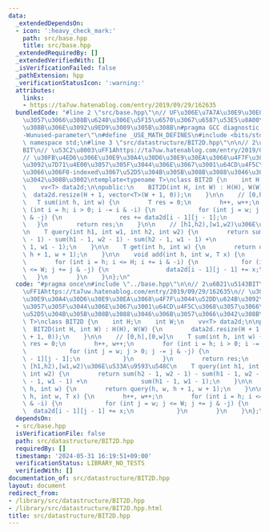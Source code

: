 ```yaml
---
data:
  _extendedDependsOn:
  - icon: ':heavy_check_mark:'
    path: src/base.hpp
    title: src/base.hpp
  _extendedRequiredBy: []
  _extendedVerifiedWith: []
  _isVerificationFailed: false
  _pathExtension: hpp
  _verificationStatusIcon: ':warning:'
  attributes:
    links:
    - https://ta7uw.hatenablog.com/entry/2019/09/29/162635
  bundledCode: "#line 2 \"src/base.hpp\"\n// UF\u306E\u7A7A\u30E9\u30E0\u30C0\u6E21\
    \u3057\u3066\u308B\u6240\u306E\u5F15\u6570\u3067\u6587\u53E5\u8A00\u308F\u308C\
    \u308B\u306E\u3092\u9ED9\u3089\u305B\u308B\n#pragma GCC diagnostic ignored \"\
    -Wunused-parameter\"\n#define _USE_MATH_DEFINES\n#include <bits/stdc++.h>\nusing\
    \ namespace std;\n#line 3 \"src/datastructure/BIT2D.hpp\"\n\n// 2\u6B21\u5143\
    BIT\n// \u53C2\u8003\uFF1Ahttps://ta7uw.hatenablog.com/entry/2019/09/29/162635\n\
    // \u30FB\u4ED6\u306E\u30E9\u30A4\u30D6\u30E9\u30EA\u3068\u4F7F\u3044\u52DD\u624B\
    \u3092\u7D71\u4E00\u3057\u305F\u3044\u306E\u3067\u3001\u64CD\u4F5C\u3068\u3057\
    \u3066\u306F0-indexed\u3067\u52D5\u304B\u305B\u308B\u3088\u3046\u306B\u3057\u3066\
    \u3042\u308B\u3002\ntemplate<typename T>\nclass BIT2D {\n    int H;\n    int W;\n\
    \    vv<T> data2d;\n\npublic:\n    BIT2D(int H, int W) : H(H), W(W) {\n      \
    \  data2d.resize(H + 1, vector<T>(W + 1, 0));\n    }\n\n    // [0,h],[0,w]\n \
    \   T sum(int h, int w) {\n        T res = 0;\n        h++, w++;\n        for\
    \ (int i = h; i > 0; i -= i & -i) {\n            for (int j = w; j > 0; j -= j\
    \ & -j) {\n                res += data2d[i - 1][j - 1];\n            }\n     \
    \   }\n        return res;\n    }\n\n    // [h1,h2),[w1,w2)\u306E\u533A\u9593\u548C\
    \n    T query(int h1, int w1, int h2, int w2) {\n        return sum(h2 - 1, w2\
    \ - 1) - sum(h1 - 1, w2 - 1) - sum(h2 - 1, w1 - 1) +\n               sum(h1 -\
    \ 1, w1 - 1);\n    }\n\n    T get(int h, int w) {\n        return query(h, w,\
    \ h + 1, w + 1);\n    }\n\n    void add(int h, int w, T x) {\n        h++, w++;\n\
    \        for (int i = h; i <= H; i += i & -i) {\n            for (int j = w; j\
    \ <= W; j += j & -j) {\n                data2d[i - 1][j - 1] += x;\n         \
    \   }\n        }\n    }\n};\n"
  code: "#pragma once\n#include \"../base.hpp\"\n\n// 2\u6B21\u5143BIT\n// \u53C2\u8003\
    \uFF1Ahttps://ta7uw.hatenablog.com/entry/2019/09/29/162635\n// \u30FB\u4ED6\u306E\
    \u30E9\u30A4\u30D6\u30E9\u30EA\u3068\u4F7F\u3044\u52DD\u624B\u3092\u7D71\u4E00\
    \u3057\u305F\u3044\u306E\u3067\u3001\u64CD\u4F5C\u3068\u3057\u3066\u306F0-indexed\u3067\
    \u52D5\u304B\u305B\u308B\u3088\u3046\u306B\u3057\u3066\u3042\u308B\u3002\ntemplate<typename\
    \ T>\nclass BIT2D {\n    int H;\n    int W;\n    vv<T> data2d;\n\npublic:\n  \
    \  BIT2D(int H, int W) : H(H), W(W) {\n        data2d.resize(H + 1, vector<T>(W\
    \ + 1, 0));\n    }\n\n    // [0,h],[0,w]\n    T sum(int h, int w) {\n        T\
    \ res = 0;\n        h++, w++;\n        for (int i = h; i > 0; i -= i & -i) {\n\
    \            for (int j = w; j > 0; j -= j & -j) {\n                res += data2d[i\
    \ - 1][j - 1];\n            }\n        }\n        return res;\n    }\n\n    //\
    \ [h1,h2),[w1,w2)\u306E\u533A\u9593\u548C\n    T query(int h1, int w1, int h2,\
    \ int w2) {\n        return sum(h2 - 1, w2 - 1) - sum(h1 - 1, w2 - 1) - sum(h2\
    \ - 1, w1 - 1) +\n               sum(h1 - 1, w1 - 1);\n    }\n\n    T get(int\
    \ h, int w) {\n        return query(h, w, h + 1, w + 1);\n    }\n\n    void add(int\
    \ h, int w, T x) {\n        h++, w++;\n        for (int i = h; i <= H; i += i\
    \ & -i) {\n            for (int j = w; j <= W; j += j & -j) {\n              \
    \  data2d[i - 1][j - 1] += x;\n            }\n        }\n    }\n};\n"
  dependsOn:
  - src/base.hpp
  isVerificationFile: false
  path: src/datastructure/BIT2D.hpp
  requiredBy: []
  timestamp: '2024-05-31 16:19:51+09:00'
  verificationStatus: LIBRARY_NO_TESTS
  verifiedWith: []
documentation_of: src/datastructure/BIT2D.hpp
layout: document
redirect_from:
- /library/src/datastructure/BIT2D.hpp
- /library/src/datastructure/BIT2D.hpp.html
title: src/datastructure/BIT2D.hpp
---
```

